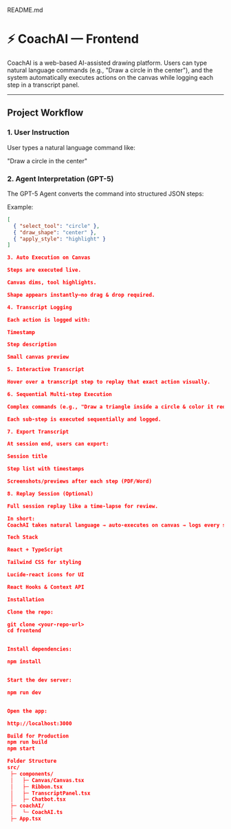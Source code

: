 README.md
# ⚡ CoachAI — Frontend

CoachAI is a web-based AI-assisted drawing platform. Users can type natural language commands (e.g., "Draw a circle in the center"), and the system automatically executes actions on the canvas while logging each step in a transcript panel.

---

## **Project Workflow**

### 1. User Instruction
User types a natural language command like:


"Draw a circle in the center"


### 2. Agent Interpretation (GPT-5)
The GPT-5 Agent converts the command into structured JSON steps:

Example:
```json
[
  { "select_tool": "circle" },
  { "draw_shape": "center" },
  { "apply_style": "highlight" }
]

3. Auto Execution on Canvas

Steps are executed live.

Canvas dims, tool highlights.

Shape appears instantly—no drag & drop required.

4. Transcript Logging

Each action is logged with:

Timestamp

Step description

Small canvas preview

5. Interactive Transcript

Hover over a transcript step to replay that exact action visually.

6. Sequential Multi-step Execution

Complex commands (e.g., "Draw a triangle inside a circle & color it red") are broken into sub-steps.

Each sub-step is executed sequentially and logged.

7. Export Transcript

At session end, users can export:

Session title

Step list with timestamps

Screenshots/previews after each step (PDF/Word)

8. Replay Session (Optional)

Full session replay like a time-lapse for review.

In short:
CoachAI takes natural language → auto-executes on canvas → logs every step → lets users replay or export the session.

Tech Stack

React + TypeScript

Tailwind CSS for styling

Lucide-react icons for UI

React Hooks & Context API

Installation

Clone the repo:

git clone <your-repo-url>
cd frontend


Install dependencies:

npm install


Start the dev server:

npm run dev


Open the app:

http://localhost:3000

Build for Production
npm run build
npm start

Folder Structure
src/
 ├─ components/
 │   ├─ Canvas/Canvas.tsx
 │   ├─ Ribbon.tsx
 │   ├─ TranscriptPanel.tsx
 │   ├─ Chatbot.tsx
 ├─ coachAI/
 │   └─ CoachAI.ts
 ├─ App.tsx
